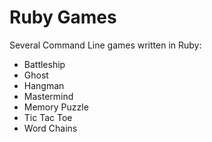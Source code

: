 # Ruby Games
Several Command Line games written in Ruby:

* Battleship
* Ghost
* Hangman
* Mastermind
* Memory Puzzle
* Tic Tac Toe
* Word Chains
